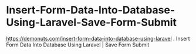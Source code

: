 # Insert-Form-Data-Into-Database-Using-Laravel-Save-Form-Submit
https://demonuts.com/insert-form-data-into-database-using-laravel .  Insert Form Data Into Database Using Laravel | Save Form Submit
